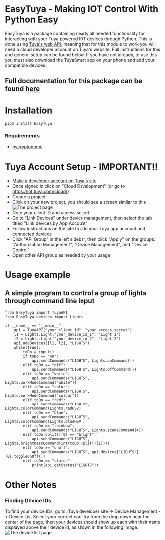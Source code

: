 # EasyTuya - Making IOT Control With Python Easy

EasyTuya is a package containing nearly all needed functionality for interacting with your Tuya powered IOT devices through Python. This is done using [Tuya's web API](https://developer.tuya.com/en/docs/iot/open-api/api-list/api?id=K989ru6gtvspg), meaning that for this module to work you will need a cloud developer account on Tuya's website. Full instructions for this and general setup can be found below. If you have not already, to use this you must also download the TuyaSmart app on your phone and add your compatible devices.

## Full documentation for this package can be found [here](https://aschoe311.github.io/EasyTuya/)

# Installation

    pip3 install EasyTuya
	
### Requirements

 - [pycryptodome](https://pypi.org/project/pycryptodome/)

# Tuya Account Setup - IMPORTANT!!

 - [Make a developer account on Tuya's site](https://iot.tuya.com/)
 -  Once signed in click on "Cloud Development" (or go to https://iot.tuya.com/cloud/)
 - Create a project
 - Click on your new project, you should see a screen similar to this![The project page](https://i.imgur.com/Z7YqYPn.jpg)
 - Note your client ID and access secret
 - Go to "Link Devices" under device management, then select the tab titled "Link devices by App Account"
 - Follow instructions on the site to add your Tuya app account and connected devices
 - Click "API Group" in the left sidebar, then click "Apply" on the groups: "Authorization Management", "Device Management", and "Device Control"
 - Open other API group as needed by your usage
  
# Usage example
## A simple program to control a group of lights through command line input
	from EasyTuya import TuyaAPI
	from EasyTuya.devices import Lights
	
	if __name__ == "__main__":
	    api = TuyaAPI("your_client_id", "your_access_secret")
	    l1 = Lights.Light("your_device_id_1", "Light 1")
	    l2 = Lights.Light("your_device_id_2", "Light 2")
	    api.addDevices([l1, l2], "LIGHTS")
	    while(True):
	        toDo = input()
	        if toDo == "on":
	            api.sendCommands("LIGHTS", Lights.onCommand())
	        elif toDo == "off":
	            api.sendCommands("LIGHTS", Lights.offCommand())
	        elif toDo == "white":
	            api.sendCommands("LIGHTS", Lights.workModeCommand("white"))
	        elif toDo == "color":
	            api.sendCommands("LIGHTS", Lights.workModeCommand("colour"))
	        elif toDo == "red":
	            api.sendCommands("LIGHTS", Lights.colorCommand(Lights.redHSV))
	        elif toDo == "blue":
	            api.sendCommands("LIGHTS", Lights.colorCommand(Lights.blueHSV))
	        elif toDo == "rainbow":
	            api.sendCommands("LIGHTS", Lights.sceneCommand(4))
	        elif toDo.split()[0] == "bright":
	            api.sendCommands("LIGHTS", Lights.brightnessCommand(int(toDo.split()[1])))
	        elif toDo == "onoff":
	            api.sendCommands("LIGHTS", api.devices['LIGHTS'][0].toggleOnOff())
	        elif toDo == "status":
	            print(api.getStatus("LIGHTS"))

               
# Other Notes
### Finding Device IDs
To find your device IDs, go to:
Tuya developer site -> Device Management -> Device List
Select your correct country from the drop down near the center of the page, then your devices should show up each with their name displayed above their device id, as shown in the following image.
![The device list page](https://i.imgur.com/EnUXKqL.png)

